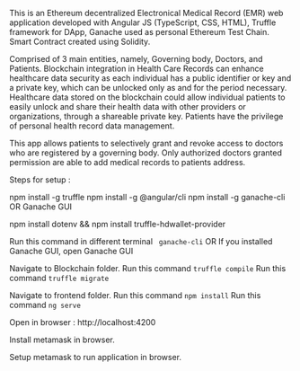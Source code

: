 This is an Ethereum decentralized Electronical Medical Record (EMR) web application developed with Angular JS (TypeScript, CSS, HTML), Truffle framework for DApp, Ganache used as personal Ethereum Test Chain. Smart Contract created using Solidity. 

Comprised of 3 main entities, namely, Governing body, Doctors, and Patients. 
Blockchain integration in Health Care Records can enhance healthcare data security as each individual has a public identifier or key and a private key, which can be unlocked only as and for the period necessary. Healthcare data stored on the blockchain could allow individual patients to easily unlock and share their health data with other providers or organizations, through a shareable private key. Patients have the privilege of personal health record data management.

This app allows patients to selectively grant and revoke access to doctors who are registered by a governing body. Only authorized doctors granted permission are able to add medical records to patients address.


Steps for setup : 


npm install -g truffle
npm install -g @angular/cli
npm install -g ganache-cli OR Ganache GUI

npm install dotenv && npm install truffle-hdwallet-provider


Run this command in different terminal ` ganache-cli` OR If you installed Ganache GUI, open Ganache GUI

Navigate to Blockchain folder.
Run this command   `truffle compile`
Run this command   `truffle migrate`


Navigate to frontend folder.
Run this command  `npm install`
 Run this command  `ng serve `


Open in browser :  http://localhost:4200

Install metamask in browser.

Setup metamask to run application in browser.



